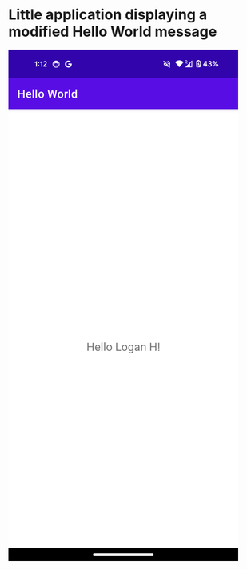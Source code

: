 # Little application displaying a modified Hello World message

![Hello World](./images/hello-world.png)